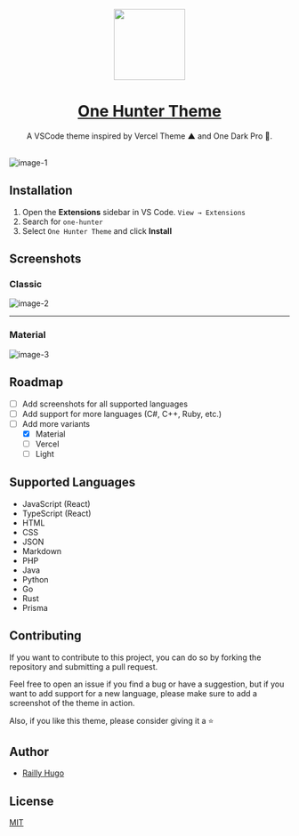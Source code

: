 <p align="center">
  <a href="#">
    <picture>
      <source media="(prefers-color-scheme: dark)" srcset="https://raw.githubusercontent.com/Railly/one-hunter-vscode/main/logo.png"/>
      <img src="https://raw.githubusercontent.com/Railly/one-hunter-vscode/main/logo.png" height="128"/>
    </picture>
    <h1 align="center">One Hunter Theme</h1>
  </a>
</p>

<p align="center">
A VSCode theme inspired by Vercel Theme ▲ and One Dark Pro 🎨.
  <br><br>
</p>

![image-1](https://raw.githubusercontent.com/Railly/one-hunter-vscode/main/screenshots/one-hunter-theme.png)

## Installation

1. Open the **Extensions** sidebar in VS Code. `View → Extensions`
2. Search for `one-hunter`
3. Select `One Hunter Theme` and click **Install**

## Screenshots

### Classic

![image-2](https://raw.githubusercontent.com/Railly/one-hunter-vscode/main/screenshots/classic.png)

---

### Material

![image-3](https://raw.githubusercontent.com/Railly/one-hunter-vscode/main/screenshots/material.png)

## Roadmap

- [ ] Add screenshots for all supported languages
- [ ] Add support for more languages (C#, C++, Ruby, etc.)
- [ ] Add more variants
  - [x] Material
  - [ ] Vercel
  - [ ] Light

## Supported Languages

- JavaScript (React)
- TypeScript (React)
- HTML
- CSS
- JSON
- Markdown
- PHP
- Java
- Python
- Go
- Rust
- Prisma

## Contributing

If you want to contribute to this project, you can do so by forking the repository and submitting a pull request.

Feel free to open an issue if you find a bug or have a suggestion, but if you want to add support for a new language, please make sure to add a screenshot of the theme in action.

Also, if you like this theme, please consider giving it a ⭐️

## Author

- [Railly Hugo](https://twitter.com/RaillyHugo)

## License

[MIT](https://github.com/Railly/one-hunter-vscode/blob/main/LICENSE)
